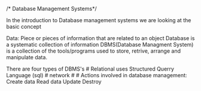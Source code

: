 /* Database Management Systems*/

In the introduction to Database management systems we are looking at the basic
concept

Data: Piece or pieces of information that are related to an object
Database is a systematic collection of information
DBMS(Database Managment System) is a collection of the tools/programs used to 
store, retrive, arrange and manipulate data.

There are four types of DBMS's
	# Relational uses Structured Querry Language (sql)
	# network
	#
	#
Actions involved in database management:
	Create data
	Read data
	Update
	Destroy	

